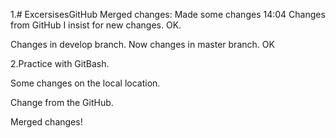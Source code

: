 1.# ExcersisesGitHub
Merged changes:
Made some changes 14:04
Changes from GitHub
I insist for new changes.
OK.

Changes in develop branch.
Now changes in master branch.
OK

2.Practice with GitBash.

Some changes on the local location.

Change from the GitHub.

Merged changes!